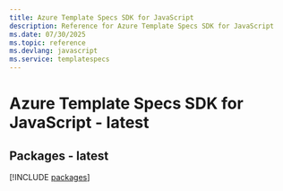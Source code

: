 ```yaml
---
title: Azure Template Specs SDK for JavaScript
description: Reference for Azure Template Specs SDK for JavaScript
ms.date: 07/30/2025
ms.topic: reference
ms.devlang: javascript
ms.service: templatespecs
---
```

# Azure Template Specs SDK for JavaScript - latest
## Packages - latest
[!INCLUDE [packages](template-specs-index.md)]